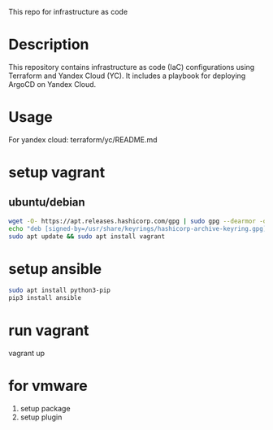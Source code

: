This repo for infrastructure as code

# Description
This repository contains infrastructure as code (IaC) configurations using Terraform and Yandex Cloud (YC). It includes a playbook for deploying ArgoCD on Yandex Cloud.

# Usage
For yandex cloud: terraform/yc/README.md

# setup vagrant
## ubuntu/debian
```bash
wget -O- https://apt.releases.hashicorp.com/gpg | sudo gpg --dearmor -o /usr/share/keyrings/hashicorp-archive-keyring.gpg
echo "deb [signed-by=/usr/share/keyrings/hashicorp-archive-keyring.gpg] https://apt.releases.hashicorp.com $(lsb_release -cs) main" | sudo tee /etc/apt/sources.list.d/hashicorp.list
sudo apt update && sudo apt install vagrant
```
# setup ansible
```bash
sudo apt install python3-pip
pip3 install ansible
```

# run vagrant
vagrant up

# for vmware
1. setup package
2. setup plugin
